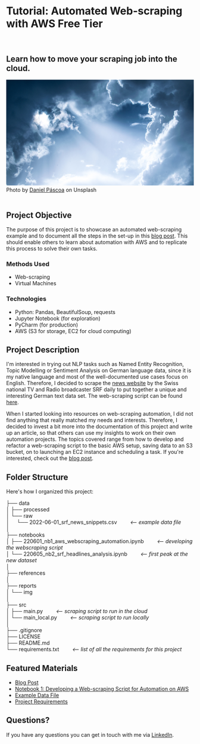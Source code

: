 # Tutorial: Automated Web-scraping with AWS Free Tier

<br>

## Learn how to move your scraping job into the cloud.

![Image of Clouds with Sun Breaking Through](reports/img/daniel-pascoa-clouds-unsplash.jpg)
Photo by [Daniel Páscoa](https://unsplash.com/@dpascoa) on Unsplash
<br>
<br>


## Project Objective
The purpose of this project is to showcase an automated web-scraping example and to document all the steps in the set-up in this [blog post](https://medium.com/@angelaniederberger/automated-web-scraping-with-aws-72b7f80c2927). This should enable others to learn about automation with AWS and to replicate this process to solve their own tasks.

### Methods Used
* Web-scraping
* Virtual Machines

### Technologies
* Python: Pandas, BeautifulSoup, requests
* Jupyter Notebook (for exploration)
* PyCharm (for production)
* AWS (S3 for storage, EC2 for cloud computing)

## Project Description
I'm interested in trying out NLP tasks such as Named Entity Recognition, Topic Modelling or Sentiment Analysis on German language data, since it is my native language and most of the well-documented use cases focus on English. Therefore, I decided to scrape the [news website](https://www.srf.ch/news/das-neueste) by the Swiss national TV and Radio broadcaster SRF daily to put together a unique and interesting German text data set. The web-scraping script can be found [here](https://github.com/Alessine/aws_webscraping_automation/blob/master/src/main.py).

When I started looking into resources on web-scraping automation, I did not find anything that really matched my needs and interests. Therefore, I decided to invest a bit more into the documentation of this project and write up an article, so that others can use my insights to work on their own automation projects. The topics covered range from how to develop and refactor a web-scraping script to the basic AWS setup, saving data to an S3 bucket, on to launching an EC2 instance and scheduling a task. If you're interested, check out the [blog post](https://medium.com/@angelaniederberger/automated-web-scraping-with-aws-72b7f80c2927).

## Folder Structure
Here's how I organized this project:

├── data  
│ ├── processed  
│ └── raw  
│  &nbsp; &nbsp;  └── 2022-06-01_srf_news_snippets.csv &nbsp; &nbsp; &nbsp; &nbsp; *<-- example data file*  
│  
├── notebooks  
│ ├── 220601_nb1_aws_webscraping_automation.ipynb   &nbsp; &nbsp; &nbsp; &nbsp; *<-- developing the webscraping script*  
│ └── 220605_nb2_srf_headlines_analysis.ipynb   &nbsp; &nbsp; &nbsp; &nbsp; *<-- first peak at the new dataset*  
│  
├── references  
│  
├── reports   
│ └── img   
│  
├── src  
│  ├── main.py     &nbsp; &nbsp; &nbsp; &nbsp; *<-- scraping script to run in the cloud*  
│  └── main_local.py     &nbsp; &nbsp; &nbsp; &nbsp; *<-- scraping script to run locally*  
│  
├── .gitignore  
├── LICENSE  
├── README.md  
└── requirements.txt       &nbsp; &nbsp; &nbsp; &nbsp; *<-- list of all the requirements for this project*  


## Featured Materials
* [Blog Post](https://medium.com/@angelaniederberger/automated-web-scraping-with-aws-72b7f80c2927)
* [Notebook 1: Developing a Web-scraping Script for Automation on AWS](https://github.com/Alessine/aws_webscraping_automation/blob/master/notebooks/220601_nb1_aws_webscraping_automation.ipynb)
* [Example Data File](https://github.com/Alessine/aws_webscraping_automation/blob/master/data/raw/2022-06-01_srf_news_snippets.csv)
* [Project Requirements](https://github.com/Alessine/aws_webscraping_automation/blob/master/requirements.txt)



## Questions?
If you have any questions you can get in touch with me via [LinkedIn](https://www.linkedin.com/in/angela-niederberger/).
